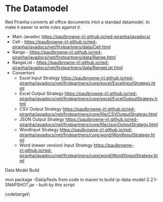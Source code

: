 # The Datamodel

Red Piranha converts all office documents intot a standad datamodel, to make it easier to write rules against it.

* Main Javadoc <https://paulbrowne-irl.github.io/red-piranha/javadocs/>
* Cell - <https://paulbrowne-irl.github.io/red-piranha/javadocs/net/firstpartners/data/Cell.html>
* Range  - <https://paulbrowne-irl.github.io/red-piranha/javadocs/net/firstpartners/data/Range.html>
* RangeList - <https://paulbrowne-irl.github.io/red-piranha/javadocs/net/firstpartners/data/RangeList.html>
* Convertors
    * Excel Input Strategy <https://paulbrowne-irl.github.io/red-piranha/javadocs/net/firstpartners/core/excel/ExcelInputStrategy.html>
    * Excel Output Strategy <https://paulbrowne-irl.github.io/red-piranha/javadocs/net/firstpartners/core/excel/ExcelOutputStrategy.html>
    * CSV Output Strategy <https://paulbrowne-irl.github.io/red-piranha/javadocs/net/firstpartners/core/file/CSVOutputStrategy.html>
    * JSON Output Strategy <https://paulbrowne-irl.github.io/red-piranha/javadocs/net/firstpartners/core/file/JsonOutputStrategy.html>
    * WordInput Strategy <https://paulbrowne-irl.github.io/red-piranha/javadocs/net/firstpartners/core/word/WordInputStrategy.html>
    * Word (newer version) Input Strategy
<https://paulbrowne-irl.github.io/red-piranha/javadocs/net/firstpartners/core/word/WordXInputStrategy.html>


Data Model Build

mvn package -DskipTests from code in maven to build
rp-data-model-2.2.1-SNAPSHOT.jar - built by this script

code\target\



